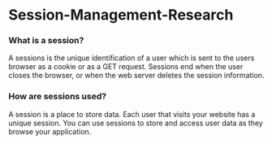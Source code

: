 # Session-Management-Research

### What is a session?
A sessions is the unique identification of a user which is sent to the users browser as a cookie or as a GET request. Sessions end when the user closes the browser, or when the web server deletes the session information.

### How are sessions used?
A session is a place to store data. Each user that visits your website has a unique session.  You can use sessions to store and access user data as they browse your application.
